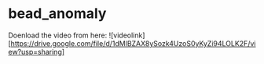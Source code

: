# bead_anomaly

Doenload the video from here: ![videolink][https://drive.google.com/file/d/1dMlBZAX8ySozk4UzoS0yKyZi94LOLK2F/view?usp=sharing]
